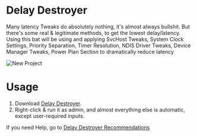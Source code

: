 # Delay Destroyer
Many latency Tweaks do absolutely nothing, it's almost always bullshit. But there's some real & legitimate methods, to get the lowest delay/latency.
Using this bat will be using and applying SvcHost Tweaks, System Clock Settings, Priority Separation, Timer Resolution, NDIS Driver Tweaks, Device Manager Tweaks, Power Plan Section
to dramatically reduce latency

![New Project](https://github.com/QuakedK/Delay-Destroyer/assets/124531365/332b12be-018d-4e24-9a72-7e6f2e895bf5)

# Usage
1. Download [Delay Destroyer](https://github.com/QuakedK/Delay-Destroyer/releases/download/Latency/Delay-Destroyer.bat).
2. Right-click & run it as admin, and almost everything else is automatic, except user-required inputs.
   
If you need Help, go to [Delay Destroyer Recommendations](https://github.com/QuakedK/Delay-Destroyer/blob/main/Delay%20Destroyer%20Recommendations.md)
